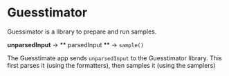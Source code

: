 # Guesstimator

Guessimator is a library to prepare and run samples.

**unparsedInput** -> ** parsedInput ** -> `sample()`

The Guesstimate app sends `unparsedInput` to the Guesstimator library. This first parses it (using the formatters), then samples it (using the samplers)

